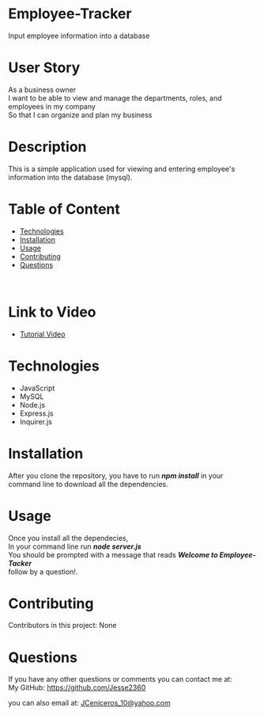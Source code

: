 # Employee-Tracker
Input employee information into a database

# User Story
As a business owner <br>
I want to be able to view and manage the departments, roles, and employees in my company <br>
So that I can organize and plan my business <br>



# Description
 This is a simple application used for viewing and entering employee's information into the database (mysql).
<br />


# Table of Content
- [Technologies](#Technologies)
- [Installation](#Installation)
- [Usage](#Usage)
- [Contributing](#Contributing)
- [Questions](#Questions)
<br />

# Link to Video
* [Tutorial Video](https://youtu.be/6SUyUQXu9T8)

# Technologies
* JavaScript
* MySQL
 * Node.js
 * Express.js
 * Inquirer.js

# Installation
 After you clone the repository, you have to run   ***npm install***   in your command line to download all the dependencies.
<br />

# Usage
 Once you install all the dependecies, <br>
 In your command line run   ***node server.js*** <br>
 You should be prompted with a message that reads   ***Welcome to Employee-Tacker*** <br>
 follow by a question!.
<br />

# Contributing
 Contributors in this project: None
<br />

# Questions

 If you have any other questions or comments you can contact me at:<br />
 My GitHub: https://github.com/Jesse2360

 you can also email at:
 JCeniceros_10@yahoo.com